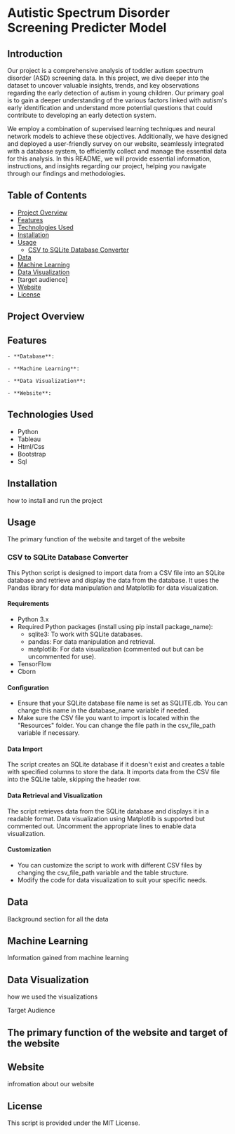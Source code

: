# Autistic Spectrum Disorder Screening Predicter Model


## Introduction


Our project is a comprehensive analysis of toddler autism spectrum disorder (ASD) screening data. In this project, we dive deeper into the dataset to uncover valuable insights, trends, and key observations regarding the early detection of autism in young children. Our primary goal is to gain a deeper understanding of the various factors linked with autism's early identification and understand more potential questions that could contribute to developing an early detection system.

We employ a combination of supervised learning techniques and neural network models to achieve these objectives. Additionally, we have designed and deployed a user-friendly survey on our website, seamlessly integrated with a database system, to efficiently collect and manage the essential data for this analysis. In this README, we will provide essential information, instructions, and insights regarding our project, helping you navigate through our findings and methodologies.


## Table of Contents

- [Project Overview](#project-overview)
- [Features](#features)
- [Technologies Used](#technologies-used)
- [Installation](#installation)
- [Usage](#usage)
  - [CSV to SQLite Database Converter](#csv-to-sqlite-database-converter)
- [Data](#data)
- [Machine Learning](#machine-learning)
- [Data Visualization](#data-visualization)
- [target audience] 
- [Website](#website)
- [License](#license)

## Project Overview



## Features


    - **Database**: 

    - **Machine Learning**: 

    - **Data Visualization**: 

    - **Website**: 

## Technologies Used

- Python
- Tableau
- Html/Css
- Bootstrap
- Sql

## Installation

how to install and run the project


## Usage
The primary function of the website and target of the website 

### CSV to SQLite Database Converter

This Python script is designed to import data from a CSV file into an SQLite database and retrieve and display the data from the database. It uses the Pandas library for data manipulation and Matplotlib for data visualization.

#### Requirements

- Python 3.x
- Required Python packages (install using pip install package_name):
  - sqlite3: To work with SQLite databases.
  - pandas: For data manipulation and retrieval.
  - matplotlib: For data visualization (commented out but can be uncommented for use).
- TensorFlow
- Cborn

#### Configuration

- Ensure that your SQLite database file name is set as SQLITE.db. You can change this name in the database_name variable if needed.
- Make sure the CSV file you want to import is located within the "Resources" folder. You can change the file path in the csv_file_path variable if necessary.


#### Data Import

The script creates an SQLite database if it doesn't exist and creates a table with specified columns to store the data.
It imports data from the CSV file into the SQLite table, skipping the header row.

#### Data Retrieval and Visualization

The script retrieves data from the SQLite database and displays it in a readable format.
Data visualization using Matplotlib is supported but commented out. Uncomment the appropriate lines to enable data visualization.

#### Customization

- You can customize the script to work with different CSV files by changing the csv_file_path variable and the table structure.
- Modify the code for data visualization to suit your specific needs.

## Data

Background section for all the data

## Machine Learning

Information gained from machine learning

## Data Visualization

how we used the visualizations

Target Audience
## The primary function of the website and target of the website

## Website

infromation about our website



## License

This script is provided under the MIT License.